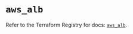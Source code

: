 # `aws_alb`

Refer to the Terraform Registry for docs: [`aws_alb`](https://registry.terraform.io/providers/hashicorp/aws/5.96.0/docs/resources/alb).
